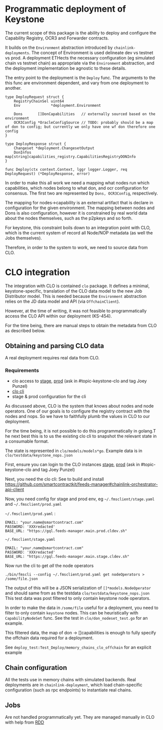 # Programmatic deployment of Keystone

The current scope of this package is the ability to deploy and configure the Capability Registry, OCR3 and Forwarder contracts.

It builds on the `Environment` abstraction introduced by `chainlink-deployments`. The concept of Environment is used delineate dev vs testnet vs prod.
A deployment ETHects the necessary configuration (eg simulated chain vs testnet chain) as appropriate via the `Environment` abstraction, and the
deployment implementation be agnostic to these details.
 

The entry point to the deployment is the `Deploy` func. The arguments to the this func are environment dependent, and vary from one deployment to another.

```
type DeployRequest struct {
	RegistryChainSel uint64
	Env              *deployment.Environment

	Dons       []DonCapabilities   // externally sourced based on the environment
	OCR3Config *OracleConfigSource // TODO: probably should be a map of don to config; but currently we only have one wf don therefore one config
}

type DeployResponse struct {
	Changeset *deployment.ChangesetOutput
	DonInfos  map[string]capabilities_registry.CapabilitiesRegistryDONInfo
}

func Deploy(ctx context.Context, lggr logger.Logger, req DeployRequest) (*DeployResponse, error) 
```


In order to make this all work we need a mapping what nodes run which capabilities, which nodes belong to what don, and ocr configuration for consensus. The first two are represented by `Dons, OCR3Config`, respectively.

The mapping for nodes->capability is an external artifact that is declare in configuration for the given environment. The mapping between nodes and Dons is also configuration, however it is constrained by 
real world data about the nodes themselves, such as the p2pkeys and so forth.

For keystone, this constraint boils down to an integration point with CLO, which is the current system of record all Node/NOP metadata (as well the Jobs themselves).

Therefore, in order to the system to work, we need to source data from CLO.

# CLO integration

The integration with CLO is contained `clo` package. It defines a minimal, keystone-specific, translation of the CLO data model to the new Job Distributor model. This is needed because the `Environment` abstraction relies on the JD data model and API (via `OffchainClient`).

However, at the time of writing, it was not feasible to programmatically access the CLO API within our deployment (KS-454).

For the time being, there are manual steps to obtain the metadata from CLO as described below.

## Obtaining and parsing CLO data

A real deployment requires real data from CLO.

### Requirements
- clo access to [stage](https://feeds-manager.main.stage.cldev.sh/sign-in), [prod](https://feeds-manager.main.prod.cldev.sh/sign-in) (ask in #topic-keystone-clo and tag Joey Punzel)
- [clo cli](https://github.com/smartcontractkit/feeds-manager#chainlink-orchestrator-api-client)
- stage & prod configuration for the cli


As discussed above, CLO is the system that knows about nodes and node operators. One of our goals is to configure the registry contract with the nodes and nops. So we have to faithfully plumb the values in CLO to our deployment.

For the time being, it is not possible to do this programmatically in golang.T he next best this is to us the existing clo cli to snapshot the relevant state in a consumable format.

The state is represented in `clo/models/models*go`.  Example data is in `clo/testdata/keystone_nops.json`

First, ensure you can login to the CLO instances [stage](https://feeds-manager.main.stage.cldev.sh/sign-in), [prod](https://feeds-manager.main.prod.cldev.sh/sign-in) (ask in #topic-keystone-clo and tag Joey Punzel)

Next, you need the clo cli:
See to build and install
https://github.com/smartcontractkit/feeds-manager#chainlink-orchestrator-api-client

Now, you need config for stage and prod env, eg `~/.fmsclient/stage.yaml` and `~/.fmsclient/prod.yaml`

`~/.fmsclient/prod.yaml` :
```
EMAIL: "your.name@smartcontract.com"
PASSWORD: 'XXXredacted'
BASE_URL: "https://gql.feeds-manager.main.prod.cldev.sh"
```
`~/.fmsclient/stage.yaml`
```
EMAIL: "your.name@smartcontract.com"
PASSWORD: 'XXXredacted'
BASE_URL: "https://gql.feeds-manager.main.stage.cldev.sh"
```



Now run the cli to get *all* the node operators
```
./bin/fmscli --config ~/.fmsclient/prod.yaml get nodeOperators > /some/file.json
```

The output of this will be a JSON serialization of `[]*models.NodeOperator` and should same from as the testdata `clo/testdata/keystone_nops.json` This test data was post filtered to only contain keystone node operators.

In order to make the data in `/some/file` useful for a deployment, you need to filter to only contain `keystone` nodes. This can be heuristically with `CapabilityNodeSet` func. See the test in `clo/don_nodeset_test.go` for an example.


This filtered data, the map of don -> []capabilities is enough to fully specify the offchain data required for a deployment.

See `deploy_test:Test_Deploy/memory_chains_clo_offchain` for an explicit example

## Chain configuration

All the tests use in memory chains with simulated backends. Real deployments are in `chainlink-deployment`, which load chain-specific configuration (such as rpc endpoints) to instantiate real chains.


## Jobs
Are not handled programmatically yet. They are managed manually in CLO with help from [RDD](https://github.com/smartcontractkit/reference-data-directory#workflows) 